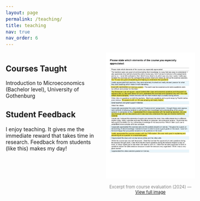 ```yaml
---
layout: page
permalink: /teaching/
title: teaching
nav: true
nav_order: 6
---
```


<div style="display: flex; align-items: flex-start; gap: 30px;">

<div style="flex: 1;">

## Courses Taught
Introduction to Microeconomics (Bachelor level), University of Gothenburg  

## Student Feedback
I enjoy teaching. It gives me the immediate reward that takes time in research. Feedback from students (like this) makes my day!

</div>

<div style="flex: 1; text-align: center;">
  <img src="/assets/img/course_evaluation.png" alt="Student feedback" style="max-width:400px; width:100%;">
  <p style="font-size:0.8em; color:gray;">
    Excerpt from course evaluation (2024) — 
    <a href="/assets/img/course_evaluation.png" target="_blank">View full image</a>
  </p>
</div>

</div>

